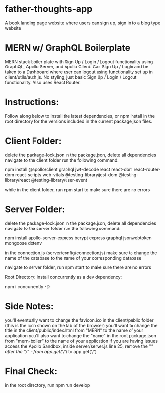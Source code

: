 # father-thoughts-app
A book landing page website where users can sign up, sign in to a blog type website 

# MERN w/ GraphQL Boilerplate
MERN stack boiler plate with Sign Up / Login / Logout functionality using GraphQL, Apollo Server, and Apollo Client. Can Sign Up / Login and be taken to a Dashboard where user can logout using functionality set up in client/utils/auth.js. No styling, just basic Sign Up / Login / Logout functionality. Also uses React Router.

# Instructions:
Follow along below to install the latest dependencies, or npm install in the root directory for the versions included in the current package.json files.

# Client Folder:
delete the package-lock.json
in the package.json, delete all dependencies
navigate to the client folder
run the following command:

 npm install @apollo/client graphql jwt-decode react react-dom react-router-dom react-scripts web-vitals @testing-library/jest-dom @testing-library/react @testing-library/user-event

while in the client folder, run npm start to make sure there are no errors

# Server Folder:
delete the package-lock.json
in the package.json, delete all dependencies
navigate to the server folder
run the following command:

npm install apollo-server-express bcrypt express graphql jsonwebtoken mongoose dotenv

in the connection.js (server/config/connection.js) make sure to change the name of the database to the name of your corresponding database

navigate to server folder, run npm start to make sure there are no errors

Root Directory:
install concurrently as a dev dependency:

npm i concurrently -D

# Side Notes:

you'll eventually want to change the favicon.ico in the client/public folder (this is the icon shown on the tab of the browser)
you'll want to change the title in the client/public/index.html from "MERN" to the name of your application
you'll also want to change the "name" in the root package.json from "mern-boiler" to the name of your application
if you are having issues access the Apollo Sandbox, inside server/server.js line 25, remove the "*" after the "/" - from app.get('/*') to app.get('/')

# Final Check:

in the root directory, run npm run develop

